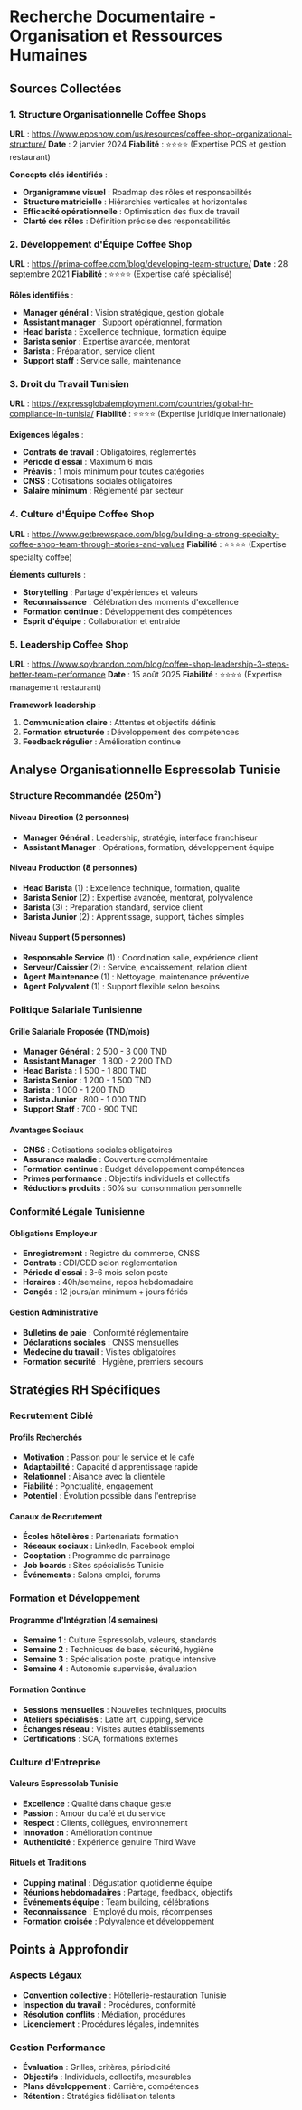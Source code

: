 # Recherche Documentaire - Organisation et Ressources Humaines

## Sources Collectées

### 1. Structure Organisationnelle Coffee Shops
**URL** : https://www.eposnow.com/us/resources/coffee-shop-organizational-structure/
**Date** : 2 janvier 2024
**Fiabilité** : ⭐⭐⭐⭐ (Expertise POS et gestion restaurant)

**Concepts clés identifiés** :
- **Organigramme visuel** : Roadmap des rôles et responsabilités
- **Structure matricielle** : Hiérarchies verticales et horizontales
- **Efficacité opérationnelle** : Optimisation des flux de travail
- **Clarté des rôles** : Définition précise des responsabilités

### 2. Développement d'Équipe Coffee Shop
**URL** : https://prima-coffee.com/blog/developing-team-structure/
**Date** : 28 septembre 2021
**Fiabilité** : ⭐⭐⭐⭐ (Expertise café spécialisé)

**Rôles identifiés** :
- **Manager général** : Vision stratégique, gestion globale
- **Assistant manager** : Support opérationnel, formation
- **Head barista** : Excellence technique, formation équipe
- **Barista senior** : Expertise avancée, mentorat
- **Barista** : Préparation, service client
- **Support staff** : Service salle, maintenance

### 3. Droit du Travail Tunisien
**URL** : https://expressglobalemployment.com/countries/global-hr-compliance-in-tunisia/
**Fiabilité** : ⭐⭐⭐⭐ (Expertise juridique internationale)

**Exigences légales** :
- **Contrats de travail** : Obligatoires, réglementés
- **Période d'essai** : Maximum 6 mois
- **Préavis** : 1 mois minimum pour toutes catégories
- **CNSS** : Cotisations sociales obligatoires
- **Salaire minimum** : Réglementé par secteur

### 4. Culture d'Équipe Coffee Shop
**URL** : https://www.getbrewspace.com/blog/building-a-strong-specialty-coffee-shop-team-through-stories-and-values
**Fiabilité** : ⭐⭐⭐⭐ (Expertise specialty coffee)

**Éléments culturels** :
- **Storytelling** : Partage d'expériences et valeurs
- **Reconnaissance** : Célébration des moments d'excellence
- **Formation continue** : Développement des compétences
- **Esprit d'équipe** : Collaboration et entraide

### 5. Leadership Coffee Shop
**URL** : https://www.soybrandon.com/blog/coffee-shop-leadership-3-steps-better-team-performance
**Date** : 15 août 2025
**Fiabilité** : ⭐⭐⭐⭐ (Expertise management restaurant)

**Framework leadership** :
1. **Communication claire** : Attentes et objectifs définis
2. **Formation structurée** : Développement des compétences
3. **Feedback régulier** : Amélioration continue

## Analyse Organisationnelle Espressolab Tunisie

### Structure Recommandée (250m²)

#### Niveau Direction (2 personnes)
- **Manager Général** : Leadership, stratégie, interface franchiseur
- **Assistant Manager** : Opérations, formation, développement équipe

#### Niveau Production (8 personnes)
- **Head Barista** (1) : Excellence technique, formation, qualité
- **Barista Senior** (2) : Expertise avancée, mentorat, polyvalence
- **Barista** (3) : Préparation standard, service client
- **Barista Junior** (2) : Apprentissage, support, tâches simples

#### Niveau Support (5 personnes)
- **Responsable Service** (1) : Coordination salle, expérience client
- **Serveur/Caissier** (2) : Service, encaissement, relation client
- **Agent Maintenance** (1) : Nettoyage, maintenance préventive
- **Agent Polyvalent** (1) : Support flexible selon besoins

### Politique Salariale Tunisienne

#### Grille Salariale Proposée (TND/mois)
- **Manager Général** : 2 500 - 3 000 TND
- **Assistant Manager** : 1 800 - 2 200 TND
- **Head Barista** : 1 500 - 1 800 TND
- **Barista Senior** : 1 200 - 1 500 TND
- **Barista** : 1 000 - 1 200 TND
- **Barista Junior** : 800 - 1 000 TND
- **Support Staff** : 700 - 900 TND

#### Avantages Sociaux
- **CNSS** : Cotisations sociales obligatoires
- **Assurance maladie** : Couverture complémentaire
- **Formation continue** : Budget développement compétences
- **Primes performance** : Objectifs individuels et collectifs
- **Réductions produits** : 50% sur consommation personnelle

### Conformité Légale Tunisienne

#### Obligations Employeur
- **Enregistrement** : Registre du commerce, CNSS
- **Contrats** : CDI/CDD selon réglementation
- **Période d'essai** : 3-6 mois selon poste
- **Horaires** : 40h/semaine, repos hebdomadaire
- **Congés** : 12 jours/an minimum + jours fériés

#### Gestion Administrative
- **Bulletins de paie** : Conformité réglementaire
- **Déclarations sociales** : CNSS mensuelles
- **Médecine du travail** : Visites obligatoires
- **Formation sécurité** : Hygiène, premiers secours

## Stratégies RH Spécifiques

### Recrutement Ciblé

#### Profils Recherchés
- **Motivation** : Passion pour le service et le café
- **Adaptabilité** : Capacité d'apprentissage rapide
- **Relationnel** : Aisance avec la clientèle
- **Fiabilité** : Ponctualité, engagement
- **Potentiel** : Évolution possible dans l'entreprise

#### Canaux de Recrutement
- **Écoles hôtelières** : Partenariats formation
- **Réseaux sociaux** : LinkedIn, Facebook emploi
- **Cooptation** : Programme de parrainage
- **Job boards** : Sites spécialisés Tunisie
- **Événements** : Salons emploi, forums

### Formation et Développement

#### Programme d'Intégration (4 semaines)
- **Semaine 1** : Culture Espressolab, valeurs, standards
- **Semaine 2** : Techniques de base, sécurité, hygiène
- **Semaine 3** : Spécialisation poste, pratique intensive
- **Semaine 4** : Autonomie supervisée, évaluation

#### Formation Continue
- **Sessions mensuelles** : Nouvelles techniques, produits
- **Ateliers spécialisés** : Latte art, cupping, service
- **Échanges réseau** : Visites autres établissements
- **Certifications** : SCA, formations externes

### Culture d'Entreprise

#### Valeurs Espressolab Tunisie
- **Excellence** : Qualité dans chaque geste
- **Passion** : Amour du café et du service
- **Respect** : Clients, collègues, environnement
- **Innovation** : Amélioration continue
- **Authenticité** : Expérience genuine Third Wave

#### Rituels et Traditions
- **Cupping matinal** : Dégustation quotidienne équipe
- **Réunions hebdomadaires** : Partage, feedback, objectifs
- **Événements équipe** : Team building, célébrations
- **Reconnaissance** : Employé du mois, récompenses
- **Formation croisée** : Polyvalence et développement

## Points à Approfondir

### Aspects Légaux
- **Convention collective** : Hôtellerie-restauration Tunisie
- **Inspection du travail** : Procédures, conformité
- **Résolution conflits** : Médiation, procédures
- **Licenciement** : Procédures légales, indemnités

### Gestion Performance
- **Évaluation** : Grilles, critères, périodicité
- **Objectifs** : Individuels, collectifs, mesurables
- **Plans développement** : Carrière, compétences
- **Rétention** : Stratégies fidélisation talents
